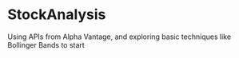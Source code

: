 # StockAnalysis
Using APIs from Alpha Vantage, and exploring basic techniques like Bollinger Bands to start
